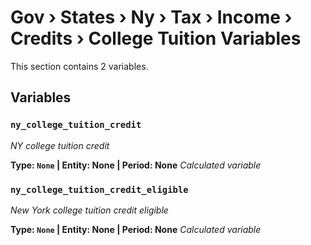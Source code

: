 # Gov › States › Ny › Tax › Income › Credits › College Tuition Variables

This section contains 2 variables.

## Variables

### `ny_college_tuition_credit`
*NY college tuition credit*

**Type: `None` | Entity: None | Period: None**
*Calculated variable*

### `ny_college_tuition_credit_eligible`
*New York college tuition credit eligible*

**Type: `None` | Entity: None | Period: None**
*Calculated variable*
